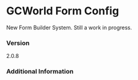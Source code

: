 # GCWorld Form Config

New Form Builder System.  Still a work in progress.




### Version
2.0.8

### Additional Information
